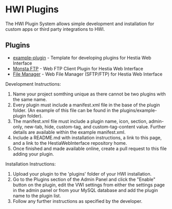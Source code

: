 # HWI Plugins
The HWI Plugin System allows simple development and installation for custom apps or third party integrations to HWI.

## Plugins

- [example-plugin](https://github.com/cdgco/HestiaWebInterface/tree/master/plugins/example-plugin) - Template for developing plugins for Hestia Web Interface
- [Monsta FTP](https://github.com/cdgco/vwi-ftp) - Web FTP Client Plugin for Hestia Web Interface
- [File Manager](https://github.com/cdgco/hwi-fm) - Web File Manager (SFTP/FTP) for Hestia Web Interface

Development Instructions:
1. Name your project somthing unique as there cannot be two plugins with the same name.
2. Every plugin must include a manifest.xml file in the base of the plugin folder. (An example of this file can be found in the plugins/example-plugin folder).
3. The manifest.xml file must include a plugin name, icon, section, admin-only, new-tab, hide, custom-tag, and custom-tag-content value. Further details are available within the example manifest.xml.
4. Include a README.md with installation instructions, a link to this page, and a link to the HestiaWebInterface repository home.
4. Once finished and made available online, create a pull request to this file adding your plugin.

Installation Instructions:

1. Upload your plugin to the 'plugins' folder of your HWI installation.
2. Go to the Plugins section of the Admin Panel and click the "Enable" button on the plugin, edit the VWI settings from either the settings page in the admin panel or from your MySQL database and add the plugin name to the plugin list.
3. Follow any further instructions as specified by the developer.
